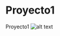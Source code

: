 # Proyecto1
Proyecto1
![alt text](https://raw.githubusercontent.com/gloriaortega/Proyecto1/branch/waspmote.png)